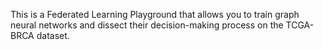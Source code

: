 This is a Federated Learning Playground that allows you to train graph neural networks and dissect their decision-making process on the TCGA-BRCA dataset.
